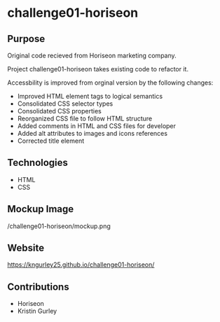 # challenge01-horiseon

## Purpose

Original code recieved from Horiseon marketing company. 

Project challenge01-horiseon takes existing code to refactor it. 

Accessbility is improved from orginal version by the following changes:
- Improved HTML element tags to logical semantics
- Consolidated CSS selector types
- Consolidated CSS properties
- Reorganized CSS file to follow HTML structure
- Added comments in HTML and CSS files for developer
- Added alt attributes to images and icons references
- Corrected title element

## Technologies
- HTML
- CSS

## Mockup Image
/challenge01-horiseon/mockup.png

## Website
https://kngurley25.github.io/challenge01-horiseon/

## Contributions
- Horiseon
- Kristin Gurley
